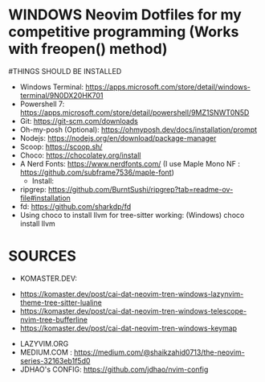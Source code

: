 # WINDOWS Neovim Dotfiles for my competitive programming (Works with freopen() method)

#THINGS SHOULD BE INSTALLED

- Windows Terminal: https://apps.microsoft.com/store/detail/windows-terminal/9N0DX20HK701
- Powershell 7: https://apps.microsoft.com/store/detail/powershell/9MZ1SNWT0N5D
- Git: https://git-scm.com/downloads
- Oh-my-posh (Optional): https://ohmyposh.dev/docs/installation/prompt
- Nodejs: https://nodejs.org/en/download/package-manager
- Scoop: https://scoop.sh/
- Choco: https://chocolatey.org/install
- A Nerd Fonts: https://www.nerdfonts.com/ 
(I use Maple Mono NF : https://github.com/subframe7536/maple-font)
  + Install:
- ripgrep: https://github.com/BurntSushi/ripgrep?tab=readme-ov-file#installation
- fd: https://github.com/sharkdp/fd
- Using choco to install llvm for tree-sitter working: (Windows) choco install llvm

#  SOURCES
+ KOMASTER.DEV:
- https://komaster.dev/post/cai-dat-neovim-tren-windows-lazynvim-theme-tree-sitter-lualine
- https://komaster.dev/post/cai-dat-neovim-tren-windows-telescope-nvim-tree-bufferline
- https://komaster.dev/post/cai-dat-neovim-tren-windows-keymap
+ LAZYVIM.ORG
+ MEDIUM.COM : https://medium.com/@shaikzahid0713/the-neovim-series-32163eb1f5d0
+ JDHAO's CONFIG: https://github.com/jdhao/nvim-config
